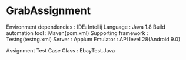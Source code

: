 # GrabAssignment

Environment dependencies :
IDE: Intellij 
Language : Java 1.8
Build automation tool  : Maven(pom.xml)
Supporting framework : Testng(testng.xml)
Server : Appium 
Emulator : API level 28(Android 9.0)

Assignment Test Case Class : EbayTest.Java




